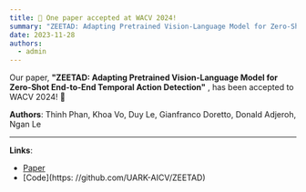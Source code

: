 ```yaml
---
title: 🎉 One paper accepted at WACV 2024!
summary: "ZEETAD: Adapting Pretrained Vision-Language Model for Zero-Shot End-to-End Temporal Action Detection"
date: 2023-11-28
authors:
  - admin
---
```


Our paper, **"ZEETAD: Adapting Pretrained Vision-Language Model for Zero-Shot End-to-End Temporal Action Detection"** , has been accepted to WACV 2024! 🎊

**Authors**: Thinh Phan, Khoa Vo, Duy Le, Gianfranco Doretto, Donald Adjeroh, Ngan Le

---

**Links**:

- [Paper](https://openaccess.thecvf.com/content/WACV2024/html/Phan_ZEETAD_Adapting_Pretrained_Vision-Language_Model_for_Zero-Shot_End-to-End_Temporal_Action_WACV_2024_paper.html)
- [Code](https: //github.com/UARK-AICV/ZEETAD)
